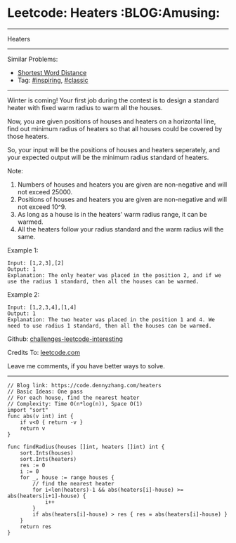 # Leetcode: Heaters     :BLOG:Amusing:


---

Heaters  

---

Similar Problems:  
-   [Shortest Word Distance](https://code.dennyzhang.com/shortest-word-distance)
-   Tag: [#inspiring](https://code.dennyzhang.com/category/inspiring), [#classic](https://code.dennyzhang.com/category/classic)

---

Winter is coming! Your first job during the contest is to design a standard heater with fixed warm radius to warm all the houses.  

Now, you are given positions of houses and heaters on a horizontal line, find out minimum radius of heaters so that all houses could be covered by those heaters.  

So, your input will be the positions of houses and heaters seperately, and your expected output will be the minimum radius standard of heaters.  

Note:  
1.  Numbers of houses and heaters you are given are non-negative and will not exceed 25000.
2.  Positions of houses and heaters you are given are non-negative and will not exceed 10^9.
3.  As long as a house is in the heaters' warm radius range, it can be warmed.
4.  All the heaters follow your radius standard and the warm radius will the same.

Example 1:  

    Input: [1,2,3],[2]
    Output: 1
    Explanation: The only heater was placed in the position 2, and if we use the radius 1 standard, then all the houses can be warmed.

Example 2:  

    Input: [1,2,3,4],[1,4]
    Output: 1
    Explanation: The two heater was placed in the position 1 and 4. We need to use radius 1 standard, then all the houses can be warmed.

Github: [challenges-leetcode-interesting](https://github.com/DennyZhang/challenges-leetcode-interesting/tree/master/heaters)  

Credits To: [leetcode.com](https://leetcode.com/problems/heaters/description/)  

Leave me comments, if you have better ways to solve.  

---

    // Blog link: https://code.dennyzhang.com/heaters
    // Basic Ideas: One pass
    // For each house, find the nearest heater
    // Complexity: Time O(n*log(n)), Space O(1)
    import "sort"
    func abs(v int) int {
        if v<0 { return -v }
        return v
    }
    
    func findRadius(houses []int, heaters []int) int {
        sort.Ints(houses)
        sort.Ints(heaters)
        res := 0
        i := 0
        for _, house := range houses {
            // find the nearest heater
            for i<len(heaters)-1 && abs(heaters[i]-house) >= abs(heaters[i+1]-house) {
                i++
            }
            if abs(heaters[i]-house) > res { res = abs(heaters[i]-house) }
        }
        return res
    }